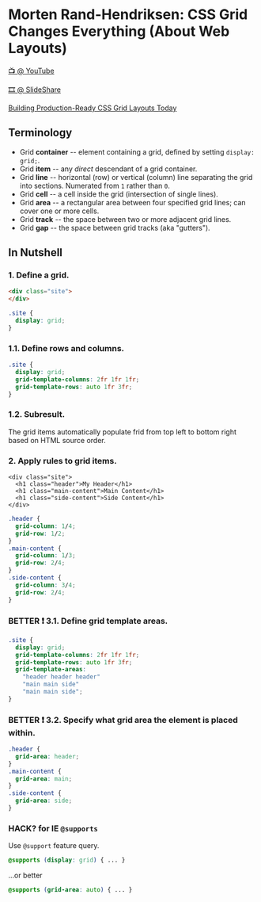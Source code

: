 # Morten Rand-Hendriksen: CSS Grid Changes Everything (About Web Layouts)

[📺 @ YouTube](https://www.youtube.com/watch?v=txZq7Laz7_4)

[🎞️ @ SlideShare](https://www.slideshare.net/mor10/css-grid-changes-everything-about-web-layouts-wordcamp-europe-2017)

[Building Production-Ready CSS Grid Layouts Today](https://www.smashingmagazine.com/2017/06/building-production-ready-css-grid-layout/)

## Terminology

* Grid **container** -- element containing a grid, defined by setting `display: grid;`.
* Grid **item** -- any *direct* descendant of a grid container.
* Grid **line** -- horizontal (row) or vertical (column) line separating the grid into sections. Numerated from `1` rather than `0`.
* Grid **cell** -- a cell inside the grid (intersection of single lines).
* Grid **area** -- a rectangular area between four specified grid lines; can cover one or more cells.
* Grid **track** -- the space between two or more adjacent grid lines.
* Grid **gap** -- the space between grid tracks (aka "gutters").

## In Nutshell

### 1. Define a grid.

```html
<div class="site">
</div>
```

```css
.site {
  display: grid;
}
```

### 1.1. Define rows and columns.

```css
.site {
  display: grid;
  grid-template-columns: 2fr 1fr 1fr;
  grid-template-rows: auto 1fr 3fr;
}
```

### 1.2. Subresult.

The grid items automatically populate frid from top left to bottom right based on HTML source order.

### 2. Apply rules to grid items.

```
<div class="site">
  <h1 class="header">My Header</h1>
  <h1 class="main-content">Main Content</h1>
  <h1 class="side-content">Side Content</h1>
</div>
```

```css
.header {
  grid-column: 1/4;
  grid-row: 1/2;
}
.main-content {
  grid-column: 1/3;
  grid-row: 2/4;
}
.side-content {
  grid-column: 3/4;
  grid-row: 2/4;
}
```

### BETTER ❗ 3.1. Define grid template areas.

```css
.site {
  display: grid;
  grid-template-columns: 2fr 1fr 1fr;
  grid-template-rows: auto 1fr 3fr;
  grid-template-areas:
    "header header header"
    "main main side"
    "main main side";
}
```

### BETTER ❗ 3.2. Specify what grid area the element is placed within.

```css
.header {
  grid-area: header;
}
.main-content {
  grid-area: main;
}
.side-content {
  grid-area: side;
}
```

### HACK? for IE `@supports`

Use `@support` feature query.

```css
@supports (display: grid) { ... }
```

...or better

```css
@supports (grid-area: auto) { ... }
```
